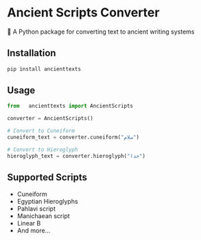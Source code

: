 # Ancient Scripts Converter

📜 A Python package for converting text to ancient writing systems

## Installation
```bash
pip install ancienttexts
```

## Usage
```python
from   ancienttexts import AncientScripts

converter = AncientScripts()

# Convert to Cuneiform
cuneiform_text = converter.cuneiform("سلام")

# Convert to Hieroglyph
hieroglyph_text = converter.hieroglyph("خدا")
```

## Supported Scripts
- Cuneiform
- Egyptian Hieroglyphs
- Pahlavi script
- Manichaean script
- Linear B
- And more...

